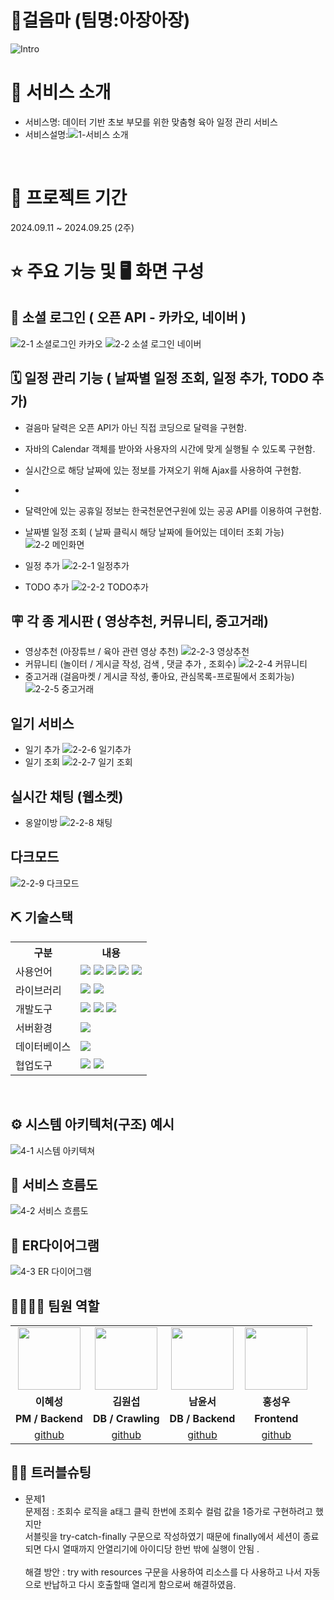# 👶걸음마 (팀명:아장아장)
![Intro](https://github.com/user-attachments/assets/520946a2-2eb8-4206-8836-d14eba4dc238)

# 👀 서비스 소개
* 서비스명: 데이터 기반 초보 부모를 위한 맞춤형 육아 일정 관리 서비스
* 서비스설명:![1-서비스 소개](https://github.com/user-attachments/assets/08f6e42a-a534-4de4-a470-b4ce53d77210)
<br>

# 📅 프로젝트 기간
2024.09.11 ~ 2024.09.25 (2주)
<br>

# ⭐ 주요 기능 및 🖥 화면 구성
## 📱 소셜 로그인 ( 오픈 API - 카카오, 네이버 )
![2-1 소셜로그인 카카오](https://github.com/user-attachments/assets/2040f36e-263a-4f6a-a532-9ba41071d3f2)
![2-2 소셜 로그인 네이버](https://github.com/user-attachments/assets/6fd664d1-76f9-4d2f-8a97-d6882cfe0cfc)

## 🗓️ 일정 관리 기능 ( 날짜별 일정 조회, 일정 추가, TODO 추가)

* 걸음마 달력은 오픈 API가 아닌 직접 코딩으로 달력을 구현함. 
* 자바의 Calendar 객체를 받아와 사용자의 시간에 맞게 실행될 수 있도록 구현함.
* 실시간으로 해당 날짜에 있는 정보를 가져오기 위해 Ajax를 사용하여 구현함.
* 
* 달력안에 있는 공휴일 정보는 한국천문연구원에 있는 공공 API를 이용하여 구현함. 

* 날짜별 일정 조회 ( 날짜 클릭시 해당 날짜에 들어있는 데이터 조회 가능)
![2-2 메인화면](https://github.com/user-attachments/assets/abb46cc3-2057-4a00-853e-a32efa94dfc4)
* 일정 추가
![2-2-1 일정추가](https://github.com/user-attachments/assets/bbbd8971-1481-47bb-af0c-110559f49e33)
* TODO 추가
![2-2-2 TODO추가](https://github.com/user-attachments/assets/287c9a64-2840-4fb1-84f1-3f567da52336)

## 🪧 각 종 게시판 ( 영상추천, 커뮤니티, 중고거래)
* 영상추천 (아장튜브 / 육아 관련 영상 추천)
![2-2-3 영상추천](https://github.com/user-attachments/assets/d4d61449-a19e-4605-8842-a723af4eccd3)
* 커뮤니티 (놀이터 / 게시글 작성, 검색 , 댓글 추가 , 조회수)
![2-2-4 커뮤니티](https://github.com/user-attachments/assets/c4f108c3-a0f2-4b24-bd62-dee3ba100766)
* 중고거래 (걸음마켓 / 게시글 작성, 좋아요, 관심목록-프로필에서 조회가능)
![2-2-5 중고거래](https://github.com/user-attachments/assets/4ecb7861-f55e-43a4-96fa-81df619ffff2)

## 일기 서비스
* 일기 추가
![2-2-6 일기추가](https://github.com/user-attachments/assets/b1c4f39c-c861-4484-a478-4353c930d7c6)
* 일기 조회
![2-2-7 일기 조회](https://github.com/user-attachments/assets/eb8d83a9-71bc-47f5-946b-d431db80f1da)

## 실시간 채팅 (웹소켓)
* 옹알이방
![2-2-8 채팅](https://github.com/user-attachments/assets/629d7fc1-34cc-4200-966f-71d6e4d8b0b2)

## 다크모드
![2-2-9 다크모드](https://github.com/user-attachments/assets/c20b3c89-acdb-4c99-9a75-577431c25a2f)
<br>

## ⛏ 기술스택
<table>
    <tr>
        <th>구분</th>
        <th>내용</th>
    </tr>
    <tr>
        <td>사용언어</td>
        <td>
            <img src="https://img.shields.io/badge/Java-007396?style=for-the-badge&logo=java&logoColor=white"/>
            <img src="https://img.shields.io/badge/HTML5-E34F26?style=for-the-badge&logo=HTML5&logoColor=white"/>
            <img src="https://img.shields.io/badge/CSS3-1572B6?style=for-the-badge&logo=CSS3&logoColor=white"/>
            <img src="https://img.shields.io/badge/JavaScript-F7DF1E?style=for-the-badge&logo=JavaScript&logoColor=white"/>
            <img src="https://img.shields.io/badge/python-3776AB?style=for-the-badge&logo=python&logoColor=white"/>
        </td>
    </tr>
    <tr>
        <td>라이브러리</td>
        <td>
            <img src="https://img.shields.io/badge/kakao-FFCD00?style=for-the-badge&logo=kakao&logoColor=white"/>
            <img src="https://img.shields.io/badge/naver-03C75A?style=for-the-badge&logo=naver&logoColor=white"/>
        </td>
    </tr>
    <tr>
        <td>개발도구</td>
        <td>
            <img src="https://img.shields.io/badge/Eclipse-2C2255?style=for-the-badge&logo=Eclipse&logoColor=white"/>
            <img src="https://img.shields.io/badge/VSCode-007ACC?style=for-the-badge&logo=VisualStudioCode&logoColor=white"/>
            <img src="https://img.shields.io/badge/jupyter-F37626?style=for-the-badge&logo=jupyter&logoColor=white"/>
        </td>
    </tr>
    <tr>
        <td>서버환경</td>
        <td>
            <img src="https://img.shields.io/badge/Apache Tomcat-D22128?style=for-the-badge&logo=Apache Tomcat&logoColor=white"/>
        </td>
    </tr>
    <tr>
        <td>데이터베이스</td>
        <td>
            <img src="https://img.shields.io/badge/Oracle 11g-F80000?style=for-the-badge&logo=Oracle&logoColor=white"/>
        </td>
    </tr>
    <tr>
        <td>협업도구</td>
        <td>
            <img src="https://img.shields.io/badge/Git-F05032?style=for-the-badge&logo=Git&logoColor=white"/>
            <img src="https://img.shields.io/badge/GitHub-181717?style=for-the-badge&logo=GitHub&logoColor=white"/>
        </td>
    </tr>
</table>


<br>

## ⚙ 시스템 아키텍처(구조) 예시 
![4-1 시스템 아키텍쳐](https://github.com/user-attachments/assets/6a16a1ca-6609-4a85-a605-80f29d09e8e8)
<br>

## 📌 서비스 흐름도
![4-2 서비스 흐름도](https://github.com/user-attachments/assets/20e430b7-e56c-4496-a772-2cbcf74be453)
<br>

## 📌 ER다이어그램
![4-3 ER 다이어그램](https://github.com/user-attachments/assets/e958e39e-8658-4ce4-883e-073066a0fce1)
<br>

## 👨‍👩‍👦‍👦 팀원 역할
<table>
  <tr>
    <td align="center"><img src="https://item.kakaocdn.net/do/fd49574de6581aa2a91d82ff6adb6c0115b3f4e3c2033bfd702a321ec6eda72c" width="100" height="100"/></td>
    <td align="center"><img src="https://mb.ntdtv.kr/assets/uploads/2019/01/Screen-Shot-2019-01-08-at-4.31.55-PM-e1546932545978.png" width="100" height="100"/></td>
    <td align="center"><img src="https://mblogthumb-phinf.pstatic.net/20160127_177/krazymouse_1453865104404DjQIi_PNG/%C4%AB%C4%AB%BF%C0%C7%C1%B7%BB%C1%EE_%B6%F3%C0%CC%BE%F0.png?type=w2" width="100" height="100"/></td>
    <td align="center"><img src="https://i.pinimg.com/236x/ed/bb/53/edbb53d4f6dd710431c1140551404af9.jpg" width="100" height="100"/></td>
  </tr>
  <tr>
    <td align="center"><strong>이혜성</strong></td>
    <td align="center"><strong>김원섭</strong></td>
    <td align="center"><strong>남윤서</strong></td>
    <td align="center"><strong>홍성우</strong></td>
  </tr>
  <tr>
    <td align="center"><b>PM / Backend</b></td>
    <td align="center"><b>DB / Crawling</b></td>
    <td align="center"><b>DB / Backend</b></td>
    <td align="center"><b>Frontend</b></td>
  </tr>
  <tr>
    <td align="center"><a href="https://github.com/NAYA0903" target='_blank'>github</a></td>
    <td align="center"><a href="https://github.com/K-wonsub1871" target='_blank'>github</a></td>
    <td align="center"><a href="https://github.com/NAPJACKMANDU" target='_blank'>github</a></td>
    <td align="center"><a href="https://github.com/bicyclesung" target='_blank'>github</a></td>
  </tr>
</table>

## 🤾‍♂️ 트러블슈팅
  
* 문제1<br>
문제점 : 조회수 로직을 a태그 클릭 한번에 조회수 컬럼 값을 1증가로 구현하려고 했지만 <br>
         서블릿을 try-catch-finally 구문으로 작성하였기 때문에 finally에서 세션이 종료되면 다시 열때까지 안열리기에 아이디당 한번 밖에 실행이 안됨 . <br><br>
해결 방안 : try with resources 구문을 사용하여 리소스를 다 사용하고 나서 자동으로 반납하고 다시 호출할때 열리게 함으로써 해결하였음.
 




